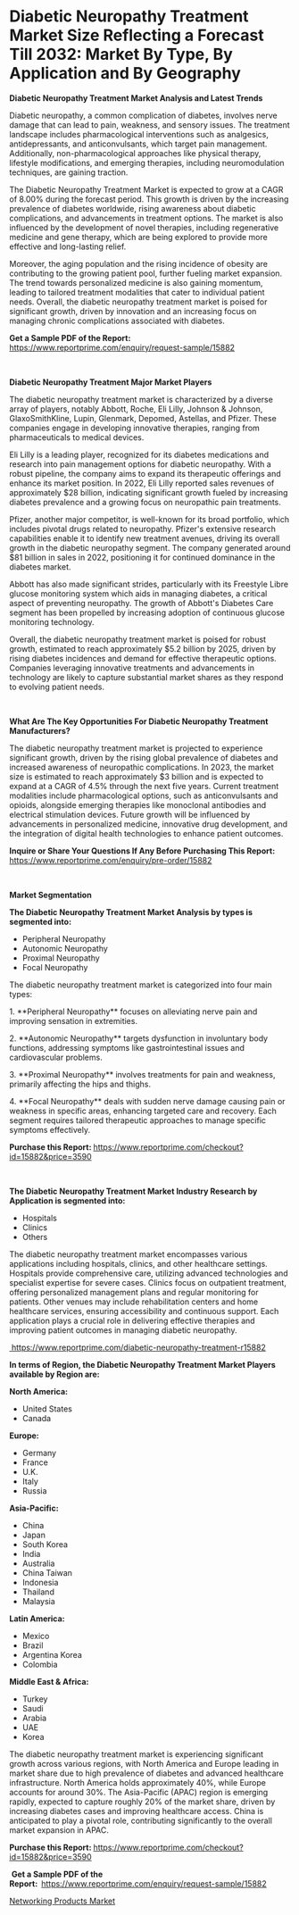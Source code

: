 <p><h1>Diabetic Neuropathy Treatment Market Size Reflecting a Forecast Till 2032: Market By Type, By Application and By Geography</h1></p><p><strong>Diabetic Neuropathy Treatment Market Analysis and Latest Trends</strong></p>
<p><p>Diabetic neuropathy, a common complication of diabetes, involves nerve damage that can lead to pain, weakness, and sensory issues. The treatment landscape includes pharmacological interventions such as analgesics, antidepressants, and anticonvulsants, which target pain management. Additionally, non-pharmacological approaches like physical therapy, lifestyle modifications, and emerging therapies, including neuromodulation techniques, are gaining traction.</p><p>The Diabetic Neuropathy Treatment Market is expected to grow at a CAGR of 8.00% during the forecast period. This growth is driven by the increasing prevalence of diabetes worldwide, rising awareness about diabetic complications, and advancements in treatment options. The market is also influenced by the development of novel therapies, including regenerative medicine and gene therapy, which are being explored to provide more effective and long-lasting relief.</p><p>Moreover, the aging population and the rising incidence of obesity are contributing to the growing patient pool, further fueling market expansion. The trend towards personalized medicine is also gaining momentum, leading to tailored treatment modalities that cater to individual patient needs. Overall, the diabetic neuropathy treatment market is poised for significant growth, driven by innovation and an increasing focus on managing chronic complications associated with diabetes.</p></p>
<p><strong>Get a Sample PDF of the Report:&nbsp;</strong> <a href="https://www.reportprime.com/enquiry/request-sample/15882?utm_campaign=3124&utm_medium=2&utm_source=Github&utm_content=ia&utm_term=20032025&utm_id=diabetic-neuropathy-treatment">https://www.reportprime.com/enquiry/request-sample/15882</a></p>
<p>&nbsp;</p>
<p><strong>Diabetic Neuropathy Treatment Major Market Players</strong></p>
<p><p>The diabetic neuropathy treatment market is characterized by a diverse array of players, notably Abbott, Roche, Eli Lilly, Johnson & Johnson, GlaxoSmithKline, Lupin, Glenmark, Depomed, Astellas, and Pfizer. These companies engage in developing innovative therapies, ranging from pharmaceuticals to medical devices. </p><p>Eli Lilly is a leading player, recognized for its diabetes medications and research into pain management options for diabetic neuropathy. With a robust pipeline, the company aims to expand its therapeutic offerings and enhance its market position. In 2022, Eli Lilly reported sales revenues of approximately $28 billion, indicating significant growth fueled by increasing diabetes prevalence and a growing focus on neuropathic pain treatments.</p><p>Pfizer, another major competitor, is well-known for its broad portfolio, which includes pivotal drugs related to neuropathy. Pfizer's extensive research capabilities enable it to identify new treatment avenues, driving its overall growth in the diabetic neuropathy segment. The company generated around $81 billion in sales in 2022, positioning it for continued dominance in the diabetes market.</p><p>Abbott has also made significant strides, particularly with its Freestyle Libre glucose monitoring system which aids in managing diabetes, a critical aspect of preventing neuropathy. The growth of Abbott's Diabetes Care segment has been propelled by increasing adoption of continuous glucose monitoring technology.</p><p>Overall, the diabetic neuropathy treatment market is poised for robust growth, estimated to reach approximately $5.2 billion by 2025, driven by rising diabetes incidences and demand for effective therapeutic options. Companies leveraging innovative treatments and advancements in technology are likely to capture substantial market shares as they respond to evolving patient needs.</p></p>
<p>&nbsp;</p>
<p><strong>What Are The Key Opportunities For Diabetic Neuropathy Treatment Manufacturers?</strong></p>
<p><p>The diabetic neuropathy treatment market is projected to experience significant growth, driven by the rising global prevalence of diabetes and increased awareness of neuropathic complications. In 2023, the market size is estimated to reach approximately $3 billion and is expected to expand at a CAGR of 4.5% through the next five years. Current treatment modalities include pharmacological options, such as anticonvulsants and opioids, alongside emerging therapies like monoclonal antibodies and electrical stimulation devices. Future growth will be influenced by advancements in personalized medicine, innovative drug development, and the integration of digital health technologies to enhance patient outcomes.</p></p>
<p><strong>Inquire or Share Your Questions If Any Before Purchasing This Report:</strong> <a href="https://www.reportprime.com/enquiry/pre-order/15882?utm_campaign=3124&utm_medium=2&utm_source=Github&utm_content=ia&utm_term=20032025&utm_id=diabetic-neuropathy-treatment">https://www.reportprime.com/enquiry/pre-order/15882</a></p>
<p>&nbsp;</p>
<p><strong>Market Segmentation</strong></p>
<p><strong>The Diabetic Neuropathy Treatment Market Analysis by types is segmented into:</strong></p>
<p><ul><li>Peripheral Neuropathy</li><li>Autonomic Neuropathy</li><li>Proximal Neuropathy</li><li>Focal Neuropathy</li></ul></p>
<p><p>The diabetic neuropathy treatment market is categorized into four main types: </p><p>1. **Peripheral Neuropathy** focuses on alleviating nerve pain and improving sensation in extremities.</p><p>2. **Autonomic Neuropathy** targets dysfunction in involuntary body functions, addressing symptoms like gastrointestinal issues and cardiovascular problems.</p><p>3. **Proximal Neuropathy** involves treatments for pain and weakness, primarily affecting the hips and thighs.</p><p>4. **Focal Neuropathy** deals with sudden nerve damage causing pain or weakness in specific areas, enhancing targeted care and recovery. Each segment requires tailored therapeutic approaches to manage specific symptoms effectively.</p></p>
<p><strong>Purchase this Report:&nbsp;</strong><a href="https://www.reportprime.com/checkout?id=15882&price=3590&utm_campaign=3124&utm_medium=2&utm_source=Github&utm_content=ia&utm_term=20032025&utm_id=diabetic-neuropathy-treatment">https://www.reportprime.com/checkout?id=15882&price=3590</a></p>
<p>&nbsp;</p>
<p><strong>The Diabetic Neuropathy Treatment Market Industry Research by Application is segmented into:</strong></p>
<p><ul><li>Hospitals</li><li>Clinics</li><li>Others</li></ul></p>
<p><p>The diabetic neuropathy treatment market encompasses various applications including hospitals, clinics, and other healthcare settings. Hospitals provide comprehensive care, utilizing advanced technologies and specialist expertise for severe cases. Clinics focus on outpatient treatment, offering personalized management plans and regular monitoring for patients. Other venues may include rehabilitation centers and home healthcare services, ensuring accessibility and continuous support. Each application plays a crucial role in delivering effective therapies and improving patient outcomes in managing diabetic neuropathy.</p></p>
<p><a href="https://www.reportprime.com/diabetic-neuropathy-treatment-r15882?utm_campaign=3124&utm_medium=2&utm_source=Github&utm_content=ia&utm_term=20032025&utm_id=diabetic-neuropathy-treatment">&nbsp;https://www.reportprime.com/diabetic-neuropathy-treatment-r15882</a></p>
<p><strong>In terms of Region, the Diabetic Neuropathy Treatment Market Players available by Region are:</strong></p>
<p>
    <p> <strong> North America: </strong>
        <ul>
            <li>United States</li>
            <li>Canada</li>
        </ul>
        </p> 
    <p> <strong> Europe: </strong>
        <ul>
            <li>Germany</li>
            <li>France</li>
            <li>U.K.</li>
            <li>Italy</li>
            <li>Russia</li>
        </ul>
        </p> 
    <p> <strong> Asia-Pacific: </strong>
        <ul>
            <li>China</li>
            <li>Japan</li>
            <li>South Korea</li>
            <li>India</li>
            <li>Australia</li>
            <li>China Taiwan</li>
            <li>Indonesia</li>
            <li>Thailand</li>
            <li>Malaysia</li>
        </ul>
        </p> 
    <p> <strong> Latin America: </strong>
        <ul>
            <li>Mexico</li>
            <li>Brazil</li>
            <li>Argentina Korea</li>
            <li>Colombia</li>
        </ul>
        </p> 
    <p> <strong> Middle East & Africa: </strong>
        <ul>
            <li>Turkey</li>
            <li>Saudi</li>
            <li>Arabia</li>
            <li>UAE</li>
            <li>Korea</li>
        </ul>
    </p>
    </p>
<p><p>The diabetic neuropathy treatment market is experiencing significant growth across various regions, with North America and Europe leading in market share due to high prevalence of diabetes and advanced healthcare infrastructure. North America holds approximately 40%, while Europe accounts for around 30%. The Asia-Pacific (APAC) region is emerging rapidly, expected to capture roughly 20% of the market share, driven by increasing diabetes cases and improving healthcare access. China is anticipated to play a pivotal role, contributing significantly to the overall market expansion in APAC.</p></p>
<p><strong>Purchase this Report: </strong><a href="https://www.reportprime.com/checkout?id=15882&price=3590&utm_campaign=3124&utm_medium=2&utm_source=Github&utm_content=ia&utm_term=20032025&utm_id=diabetic-neuropathy-treatment">https://www.reportprime.com/checkout?id=15882&price=3590</a></p>
<p>&nbsp;<strong>Get a Sample PDF of the Report:&nbsp;&nbsp;</strong><a href="https://www.reportprime.com/enquiry/request-sample/15882?utm_campaign=3124&utm_medium=2&utm_source=Github&utm_content=ia&utm_term=20032025&utm_id=diabetic-neuropathy-treatment">https://www.reportprime.com/enquiry/request-sample/15882</a></p>
<p><strong></strong></p>
<p><p><a href="https://github.com/ryanbell8967/Market-Research-Report-List-1/blob/main/networking-products-market.md?utm_campaign=3124&utm_medium=2&utm_source=Github&utm_content=ia&utm_term=20032025&utm_id=diabetic-neuropathy-treatment">Networking Products Market</a></p></p>